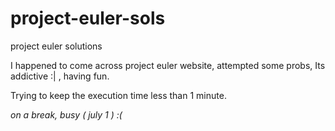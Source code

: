 project-euler-sols
==================

project euler solutions

I happened to come across project euler website, attempted some probs, Its addictive :| , having fun.

Trying to keep the execution time less than 1 minute.

*on a break, busy ( july 1 ) :(*

